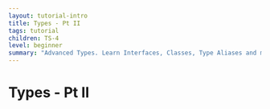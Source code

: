 ```yaml
---
layout: tutorial-intro
title: Types - Pt II
tags: tutorial
children: TS-4
level: beginner
summary: "Advanced Types. Learn Interfaces, Classes, Type Aliases and more..."
---
```


# Types - Pt II
